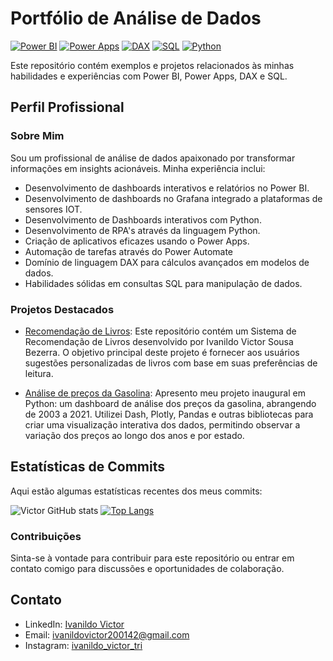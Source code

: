 # Portfólio de Análise de Dados

[![Power BI](https://img.shields.io/badge/Power%20BI-Expert-blue?logo=powerbi&style=for-the-badge)](https://powerbi.microsoft.com/)
[![Power Apps](https://img.shields.io/badge/Power%20Apps-Expert-purple?logo=powerapps&style=for-the-badge)](https://apps.powerapps.com/play/e/default-aea3f044-d1ec-4e00-b2b1-8769b418f600/a/a6322ec5-2398-41fe-9f6a-00317acfd31f?tenantId=aea3f044-d1ec-4e00-b2b1-8769b418f600&hint=cc8f33d1-4dad-48c9-b8d8-80f79c4e3c0e&sourcetime=1695268362183)
[![DAX](https://img.shields.io/badge/DAX-Advanced-orange?logo=microsoft&style=for-the-badge)](https://docs.microsoft.com/en-us/dax)
[![SQL](https://img.shields.io/badge/SQL-Intermediate-red?logo=microsoftsqlserver&style=for-the-badge)](https://docs.microsoft.com/en-us/sql/)
[![Python](https://img.shields.io/badge/Python-Intermediate-blue?logo=python&style=for-the-badge)](https://www.python.org/)

Este repositório contém exemplos e projetos relacionados às minhas habilidades e experiências com Power BI, Power Apps, DAX e SQL.

## Perfil Profissional

### Sobre Mim

Sou um profissional de análise de dados apaixonado por transformar informações em insights acionáveis. Minha experiência inclui:

- Desenvolvimento de dashboards interativos e relatórios no Power BI.
- Desenvolvimento de dashboards no Grafana integrado a plataformas de sensores IOT.
- Desenvolvimento de Dashboards interativos com Python.
- Desenvolvimento de RPA's através da linguagem Python.
- Criação de aplicativos eficazes usando o Power Apps.
- Automação de tarefas através do Power Automate
- Domínio de linguagem DAX para cálculos avançados em modelos de dados.
- Habilidades sólidas em consultas SQL para manipulação de dados.

### Projetos Destacados

- [Recomendação de Livros](https://github.com/Vict0r-13/Projeto-ML-Recomenda-o-de-Livros):
  Este repositório contém um Sistema de Recomendação de Livros desenvolvido por Ivanildo Victor Sousa Bezerra. O objetivo principal deste projeto é fornecer aos usuários sugestões personalizadas de livros com base em suas preferências de leitura.

- [Análise de preços da Gasolina](https://github.com/Vict0r-13/Dashboards.py/tree/main/Dash_an%C3%A1lise%20de%20pre%C3%A7os):
  Apresento meu projeto inaugural em Python: um dashboard de análise dos preços da gasolina, abrangendo de 2003 a 2021. Utilizei Dash, Plotly, Pandas e outras bibliotecas para criar uma visualização interativa dos dados, permitindo observar a variação dos preços ao longo dos anos e por estado.
## Estatísticas de Commits

Aqui estão algumas estatísticas recentes dos meus commits:

![Victor GitHub stats](https://github-readme-stats.vercel.app/api?username=Vict0r-13&show_icons=true&theme=transparent)
[![Top Langs](https://github-readme-stats.vercel.app/api/top-langs/?username=Vict0r-13)](https://github.com/anuraghazra/github-readme-stats)

### Contribuições

Sinta-se à vontade para contribuir para este repositório ou entrar em contato comigo para discussões e oportunidades de colaboração.

## Contato

- LinkedIn: [Ivanildo Victor](https://www.linkedin.com/in/ivanildo-victor-10103818b/)
- Email: ivanildovictor200142@gmail.com
- Instagram: [ivanildo_victor_tri](https://www.instagram.com/ivanildo_victor_tri/)
